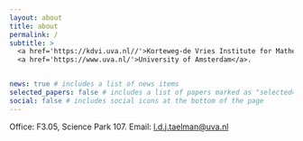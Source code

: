 ```yaml
---
layout: about
title: about
permalink: /
subtitle: >
  <a href='https://kdvi.uva.nl//'>Korteweg-de Vries Institute for Mathematics</a>,
  <a href='https://www.uva.nl/'>University of Amsterdam</a>.


news: true # includes a list of news items
selected_papers: false # includes a list of papers marked as "selected={true}"
social: false # includes social icons at the bottom of the page
---
```

Office: F3.05, Science Park 107. Email: [l.d.j.taelman@uva.nl](mailto:l.d.j.taelman@uva.nl)
